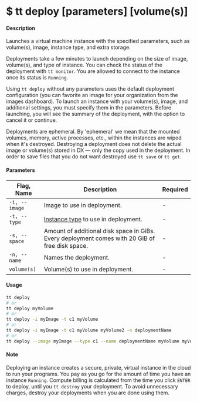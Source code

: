 <h1 class="title">$ tt deploy [parameters] [volume(s)]</h1>

#### Description
Launches a virtual machine instance with the specified parameters, such as volume(s), image, instance type, and extra storage.

Deployments take a few minutes to launch depending on the size of image, volume(s), and type of instance. You can check the status of the deployment with `tt monitor`. You are allowed to connect to the instance once its status is `Running`.

Using `tt deploy` without any parameters uses the default deployment configuration (you can favorite an image for your organization from the images dashboard). To launch an instance with your volume(s), image, and additional settings, you must specify them in the parameters. Before launching, you will see the summary of the deployment, with the option to cancel it or continue.

Deployments are ephemeral. By 'ephemeral' we mean that the mounted volumes, memory, active processes, etc., within the instances are wiped when it's destroyed. Destroying a deployment does not delete the actual image or volume(s) stored in DX — only the copy used in the deployment. In order to save files that you do not want destroyed use `tt save` or `tt get`.

#### Parameters
| Flag, Name | Description | Required |
|---------|-------------|-------------|
| `-i, --image` | Image to use in deployment. | - |
| `-t, --type` | [Instance type](https://dx.tenzar.com/computing) to use in deployment.| - |
| `-s, --space` |	Amount of additional disk space in GiBs. Every deployment comes with 20 GiB of free disk space. |	- |
| `-n, --name` |	Names the deployment.| - |
| `volume(s)` | Volume(s) to use in deployment.| - |


#### Usage
```bash
tt deploy
# or
tt deploy myVolume
# or
tt deploy -i myImage -t c1 myVolume
# or
tt deploy -i myImage -t c1 myVolume myVolume2 -n deploymentName
# or
tt deploy --image myImage --type c1 --name deploymentName myVolume myVolume2
```

#### Note
Deploying an instance creates a secure, private, virtual instance in the cloud to run your programs. You pay as you go for the amount of time you have an instance `Running`. Compute billing is calculated from the time you click `ENTER` to deploy, until you `tt destroy` your deployment. To avoid unnecessary charges, destroy your deployments when you are done using them.
